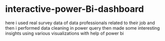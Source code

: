 # interactive-power-Bi-dashboard
here i used real survey data of data professionals related to their job and then i performed data cleaning in power query then made some interesting insights using various visualizations with help of power bi

